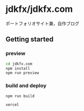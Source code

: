 # jdkfx/jdkfx.com

ポートフォリオサイト兼，自作ブログ

## Getting started

### preview

```bash
cd jdkfx.com
npm install
npm run preview
```

### build and deploy

```bash
npm run build
```

```bash
vercel
```
